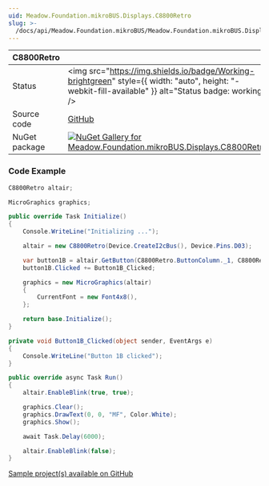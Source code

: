 ```yaml
---
uid: Meadow.Foundation.mikroBUS.Displays.C8800Retro
slug: >-
  /docs/api/Meadow.Foundation.mikroBUS/Meadow.Foundation.mikroBUS.Displays.C8800Retro
---
```


| C8800Retro | |
|--------|--------|
| Status | <img src="https://img.shields.io/badge/Working-brightgreen" style={{ width: "auto", height: "-webkit-fill-available" }} alt="Status badge: working" /> |
| Source code | [GitHub](https://github.com/WildernessLabs/Meadow.Foundation.MikroBus/tree/main/Source/C8800Retro) |
| NuGet package | <a href="https://www.nuget.org/packages/Meadow.Foundation.mikroBUS.Displays.C8800Retro/" target="_blank"><img src="https://img.shields.io/nuget/v/Meadow.Foundation.mikroBUS.Displays.C8800Retro.svg?label=Meadow.Foundation.mikroBUS.Displays.C8800Retro" alt="NuGet Gallery for Meadow.Foundation.mikroBUS.Displays.C8800Retro" /></a> |

### Code Example

```csharp
C8800Retro altair;

MicroGraphics graphics;

public override Task Initialize()
{
    Console.WriteLine("Initializing ...");

    altair = new C8800Retro(Device.CreateI2cBus(), Device.Pins.D03);

    var button1B = altair.GetButton(C8800Retro.ButtonColumn._1, C8800Retro.ButtonRow.B);
    button1B.Clicked += Button1B_Clicked;

    graphics = new MicroGraphics(altair)
    {
        CurrentFont = new Font4x8(),
    };

    return base.Initialize();
}

private void Button1B_Clicked(object sender, EventArgs e)
{
    Console.WriteLine("Button 1B clicked");
}

public override async Task Run()
{
    altair.EnableBlink(true, true);

    graphics.Clear();
    graphics.DrawText(0, 0, "MF", Color.White);
    graphics.Show();

    await Task.Delay(6000);

    altair.EnableBlink(false);
}

```

[Sample project(s) available on GitHub](https://github.com/WildernessLabs/Meadow.Foundation.MikroBus/tree/main/Source/C8800Retro/Sample/C8800Retro_Sample)

